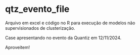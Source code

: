 # qtz_evento_file

Arquivo em excel e código no R para execução de modelos não supervisionados de clusterização.

Case apresentando no evento da Quantiz em 12/11/2024. 

Aproveitem!
